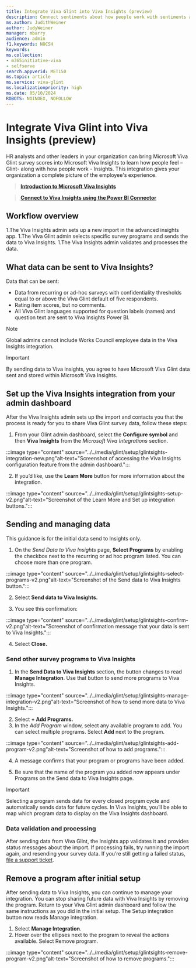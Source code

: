 ```yaml
---
title: Integrate Viva Glint into Viva Insights (preview)
description: Connect sentiments about how people work with sentiments about how people feel by sending Viva Glint survey feedback to Viva Insights Power BI.
ms.author: JudithWeiner
author: JudyWeiner
manager: mbarry
audience: admin
f1.keywords: NOCSH
keywords: 
ms.collection:  
- m365initiative-viva
- selfserve 
search.appverid: MET150 
ms.topic: article
ms.service: viva-glint
ms.localizationpriority: high
ms.date: 05/10/2024
ROBOTS: NOINDEX, NOFOLLOW
---
```


# Integrate Viva Glint into Viva Insights (preview)

HR analysts and other leaders in your organization can bring Microsoft Viva Glint survey scores into Microsoft Viva Insights to learn how people feel – Glint- along with how people work - Insights.  This integration gives your organization a complete picture of the employee's experience.

>[**Introduction to Microsoft Viva Insights**](/../viva/insights/introduction)

>[**Connect to Viva Insights using the Power BI Connector**](/../viva/insights/advanced/analyst/power-bi-connector)

## Workflow overview 

1.The Viva Insights admin sets up a new import in the advanced insights app. 
1.The Viva Glint admin selects specific survey programs and sends the data to Viva Insights. 
1.The Viva Insights admin validates and processes the data. 

## What data can be sent to Viva Insights?
Data that can be sent:
- Data from recurring or ad-hoc surveys with confidentiality thresholds equal to or above the Viva Glint default of five respondents.
- Rating item scores, but no comments.
- All Viva Glint languages supported for question labels (names) and question text are sent to Viva Insights Power BI.

> [!NOTE]
> Global admins cannot include Works Council employee data in the Viva Insights integration.  

> [!IMPORTANT]
> By sending data to Viva Insights, you agree to have Microsoft Viva Glint data sent and stored within Microsoft Viva Insights.

## Set up the Viva Insights integration from your admin dashboard

After the Viva Insights admin sets up the import and contacts you that the process is ready for you to share Viva Glint survey data, follow these steps:

1.	From your Glint admin dashboard, select the **Configure symbol** and then **Viva Insights** from the *Microsoft Viva Integrations* section.

:::image type="content" source="../../media/glint/setup/glintsights-integration-new.png"alt-text="Screenshot of accessing the Viva Insights configuration feature from the admin dashboard.":::

2.	If you’d like, use the **Learn More** button for more information about the integration.

:::image type="content" source="../../media/glint/setup/glintsights-setup-v2.png"alt-text="Screenshot of the Learn More and Set up integration buttons.":::

## Sending and managing data

This guidance is for the initial data send to Insights only.

1. On the *Send Data to Viva Insights* page, **Select Programs** by enabling the checkbox next to the recurring or ad hoc program listed. You can choose more than one program.

:::image type="content" source="../../media/glint/setup/glintsights-select-programs-v2.png"alt-text="Screenshot of the Send data to Viva Insights button.":::

2.	Select **Send data to Viva Insights.**

3.	You see this confirmation:

:::image type="content" source="../../media/glint/setup/glintsights-confirm-v2.png"alt-text="Screenshot of confirmation message that your data is sent to Viva Insights.":::

4. Select **Close.**

### Send other survey programs to Viva Insights

1.	In the **Send Data to Viva Insights** section, the button changes to read **Manage Integration**. Use that button to send more programs to Viva Insights.

:::image type="content" source="../../media/glint/setup/glintsights-manage-integration-v2.png"alt-text="Screenshot of how to send more data to Viva Insights.":::

2.	Select **+ Add Programs.**
3.	In the *Add Program* window, select any available program to add. You can select multiple programs. Select **Add** next to the program.

:::image type="content" source="../../media/glint/setup/glintsights-add-program-v2.png"alt-text="Screenshot of how to add programs.":::

4.	A message confirms that your program or programs have been added. 

5.	Be sure that the name of the program you added now appears under Programs on the Send data to Viva Insights page.
   
> [!IMPORTANT]
> Selecting a program sends data for every closed program cycle and automatically sends data for future cycles. In Viva Insights, you’ll be able to map which program data to display on the Viva Insights dashboard.

### Data validation and processing

After sending data from Viva Glint, the Insights app validates it and provides status messages about the import. 
If processing fails, try running the import again, and resending your survey data. If you’re still getting a failed status, [file a support ticket](/microsoft-365/admin/get-help-support).

## Remove a program after initial setup

After sending data to Viva Insights, you can continue to manage your integration. You can stop sharing future data with Viva Insights by removing the program. Return to your Viva Glint admin dashboard and follow the same instructions as you did in the initial setup. The Setup integration button now reads Manage integration.

1.	Select **Manage Integration**.
2. Hover over the ellipses next to the program to reveal the actions available. Select Remove program.

:::image type="content" source="../../media/glint/setup/glintsights-remove-program-v2.png"alt-text="Screenshot of how to remove programs.":::

